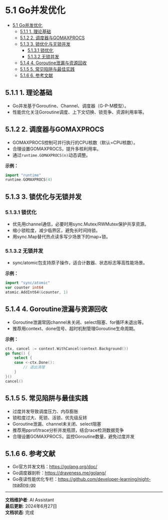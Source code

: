 # 5.1 Go并发优化

<!-- TOC START -->
- [5.1 Go并发优化](#go并发优化)
  - [5.1.1 1. 理论基础](#1-理论基础)
  - [5.1.2 2. 调度器与GOMAXPROCS](#2-调度器与gomaxprocs)
  - [5.1.3 3. 锁优化与无锁并发](#3-锁优化与无锁并发)
    - [5.1.3.1 锁优化](#锁优化)
    - [5.1.3.2 无锁并发](#无锁并发)
  - [5.1.4 4. Goroutine泄漏与资源回收](#4-goroutine泄漏与资源回收)
  - [5.1.5 5. 常见陷阱与最佳实践](#5-常见陷阱与最佳实践)
  - [5.1.6 6. 参考文献](#6-参考文献)
<!-- TOC END -->














## 5.1.1 1. 理论基础

- Go并发基于Goroutine、Channel、调度器（G-P-M模型）。
- 性能优化关注Goroutine调度、上下文切换、锁竞争、资源利用率等。

## 5.1.2 2. 调度器与GOMAXPROCS

- GOMAXPROCS控制可并行执行的CPU核数（默认=CPU核数）。
- 合理设置GOMAXPROCS，提升多核利用率。
- 通过`runtime.GOMAXPROCS(n)`动态调整。

**示例：**

```go
import "runtime"
runtime.GOMAXPROCS(4)
```

## 5.1.3 3. 锁优化与无锁并发

### 5.1.3.1 锁优化

- 优先用channel通信，必要时用sync.Mutex/RWMutex保护共享资源。
- 缩小锁粒度，减少临界区，避免长时间持锁。
- 用sync.Map替代热点读多写少场景下的map+锁。

### 5.1.3.2 无锁并发

- sync/atomic包支持原子操作，适合计数器、状态标志等高性能场景。

**示例：**

```go
import "sync/atomic"
var counter int64
atomic.AddInt64(&counter, 1)
```

## 5.1.4 4. Goroutine泄漏与资源回收

- Goroutine泄漏常因channel未关闭、select阻塞、for循环未退出等。
- 推荐用context、done信号、超时机制管理Goroutine生命周期。

**示例：**

```go
ctx, cancel := context.WithCancel(context.Background())
go func() {
    select {
    case <-ctx.Done():
        // 退出清理
    }
}()
cancel()
```

## 5.1.5 5. 常见陷阱与最佳实践

- 过度并发导致调度压力、内存膨胀
- 锁粒度过大、死锁、活锁、优先级反转
- Goroutine泄漏、channel未关闭、select阻塞
- 推荐用pprof/trace分析并发瓶颈，结合race检测数据竞争
- 合理设置GOMAXPROCS，监控Goroutine数量，避免过度并发

## 5.1.6 6. 参考文献

- Go官方并发文档：<https://golang.org/doc/>
- Go调度器剖析：<https://draveness.me/golang/>
- Go夜读性能优化专栏：<https://github.com/developer-learning/night-reading-go>

---

**文档维护者**: AI Assistant  
**最后更新**: 2024年6月27日  
**文档状态**: 完成

